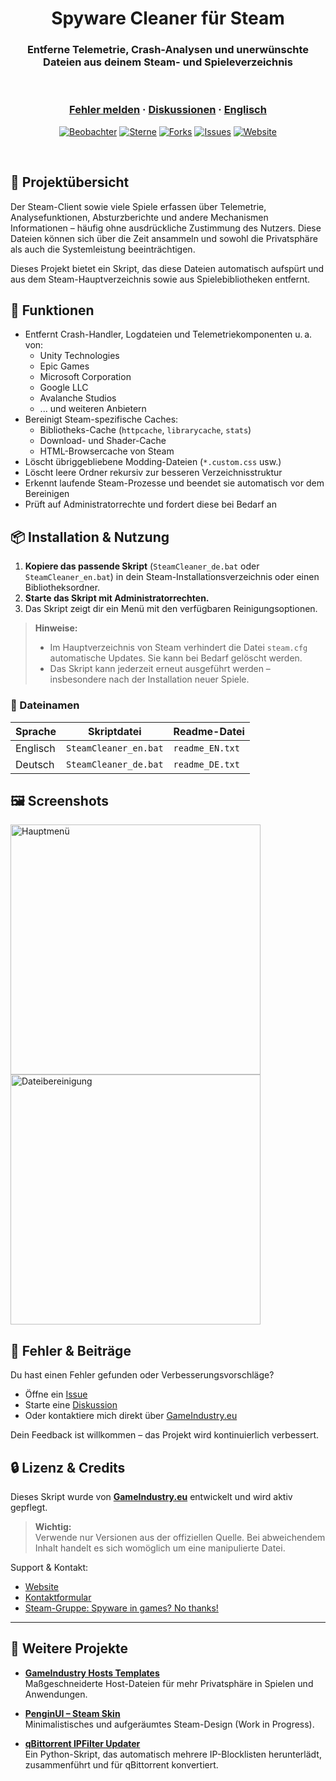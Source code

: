 <h1 align="center">Spyware Cleaner für Steam</h1>
<h3 align="center">Entferne Telemetrie, Crash-Analysen und unerwünschte Dateien aus deinem Steam- und Spieleverzeichnis</h3>

<br />

<h3 align="center">
  <a href="https://github.com/KodoPengin/SteamCleaner/issues">Fehler melden</a>
  <span> · </span>
  <a href="https://github.com/KodoPengin/SteamCleaner/discussions">Diskussionen</a>
  <span> · </span>
  <a href="/README.md">Englisch</a>
</h3>

<p align="center">
  <a href="https://github.com/KodoPengin/SteamCleaner/watchers"><img alt="Beobachter" src="https://img.shields.io/github/watchers/KodoPengin/Del_U3A.svg?color=0088ff" /></a>
  <a href="https://github.com/KodoPengin/SteamCleaner/stargazers"><img alt="Sterne" src="https://img.shields.io/github/stars/KodoPengin/Del_U3A.svg?color=0088ff" /></a>
  <a href="https://github.com/KodoPengin/SteamCleaner/network/members"><img alt="Forks" src="https://img.shields.io/github/forks/KodoPengin/Del_U3A.svg?color=0088ff" /></a>
  <a href="https://github.com/KodoPengin/SteamCleaner/issues"><img alt="Issues" src="https://img.shields.io/github/issues/KodoPengin/Del_U3A.svg?color=0088ff" /></a>
  <a href="https://gameindustry.eu"><img alt="Website" src="https://img.shields.io/badge/website-online-blue?url=https%3A%2F%2Fgameindustry.eu?color=0088ff" /></a>
</p>

<br />

## 📝 Projektübersicht

Der Steam-Client sowie viele Spiele erfassen über Telemetrie, Analysefunktionen, Absturzberichte und andere Mechanismen Informationen – häufig ohne ausdrückliche Zustimmung des Nutzers. Diese Dateien können sich über die Zeit ansammeln und sowohl die Privatsphäre als auch die Systemleistung beeinträchtigen.

Dieses Projekt bietet ein Skript, das diese Dateien automatisch aufspürt und aus dem Steam-Hauptverzeichnis sowie aus Spielebibliotheken entfernt.

## 🔧 Funktionen

- Entfernt Crash-Handler, Logdateien und Telemetriekomponenten u. a. von:
  - Unity Technologies  
  - Epic Games  
  - Microsoft Corporation  
  - Google LLC  
  - Avalanche Studios  
  - ... und weiteren Anbietern
- Bereinigt Steam-spezifische Caches:
  - Bibliotheks-Cache (`httpcache`, `librarycache`, `stats`)
  - Download- und Shader-Cache
  - HTML-Browsercache von Steam
- Löscht übriggebliebene Modding-Dateien (`*.custom.css` usw.)
- Löscht leere Ordner rekursiv zur besseren Verzeichnisstruktur
- Erkennt laufende Steam-Prozesse und beendet sie automatisch vor dem Bereinigen
- Prüft auf Administratorrechte und fordert diese bei Bedarf an

## 📦 Installation & Nutzung

1. **Kopiere das passende Skript** (`SteamCleaner_de.bat` oder `SteamCleaner_en.bat`) in dein Steam-Installationsverzeichnis oder einen Bibliotheksordner.
2. **Starte das Skript mit Administratorrechten.**
3. Das Skript zeigt dir ein Menü mit den verfügbaren Reinigungsoptionen.

> **Hinweise:**  
> - Im Hauptverzeichnis von Steam verhindert die Datei `steam.cfg` automatische Updates. Sie kann bei Bedarf gelöscht werden.  
> - Das Skript kann jederzeit erneut ausgeführt werden – insbesondere nach der Installation neuer Spiele.

### 📁 Dateinamen

| Sprache | Skriptdatei            | Readme-Datei     |
|---------|------------------------|------------------|
| Englisch| `SteamCleaner_en.bat`  | `readme_EN.txt`  |
| Deutsch | `SteamCleaner_de.bat`  | `readme_DE.txt`  |

## 🖼️ Screenshots

<p float="left">
  <img src="https://www.gameindustry.eu/images/git/del_U3A.webp" alt="Hauptmenü" width="400">
  <img src="https://www.gameindustry.eu/images/git/del_U3A_explorer.webp" alt="Dateibereinigung" width="400">
</p>

## 🐞 Fehler & Beiträge

Du hast einen Fehler gefunden oder Verbesserungsvorschläge?
- Öffne ein [Issue](https://github.com/KodoPengin/SteamCleaner/issues)
- Starte eine [Diskussion](https://github.com/KodoPengin/SteamCleaner/discussions)
- Oder kontaktiere mich direkt über [GameIndustry.eu](https://www.gameindustry.eu/u/kontakt/)

Dein Feedback ist willkommen – das Projekt wird kontinuierlich verbessert.

## 🔒 Lizenz & Credits

Dieses Skript wurde von **[GameIndustry.eu](https://www.gameindustry.eu)** entwickelt und wird aktiv gepflegt.

> **Wichtig:**  
> Verwende nur Versionen aus der offiziellen Quelle. Bei abweichendem Inhalt handelt es sich womöglich um eine manipulierte Datei.

Support & Kontakt:
- [Website](https://www.gameindustry.eu)
- [Kontaktformular](https://www.gameindustry.eu/contact/)
- [Steam-Gruppe: Spyware in games? No thanks!](https://steamcommunity.com/groups/penguindome/)

---

## 🔗 Weitere Projekte

- **[GameIndustry Hosts Templates](https://github.com/KodoPengin/GameIndustry-hosts-Template)**  
  Maßgeschneiderte Host-Dateien für mehr Privatsphäre in Spielen und Anwendungen.

- **[PenginUI – Steam Skin](https://github.com/KodoPengin/PenginUI)**  
  Minimalistisches und aufgeräumtes Steam-Design (Work in Progress).

- **[qBittorrent IPFilter Updater](https://github.com/KodoPengin/python-ipfilter-qbittorent)**  
  Ein Python-Skript, das automatisch mehrere IP-Blocklisten herunterlädt, zusammenführt und für qBittorrent konvertiert.